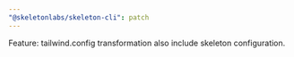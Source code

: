 ```yaml
---
"@skeletonlabs/skeleton-cli": patch
---
```


Feature: tailwind.config transformation also include skeleton configuration.
